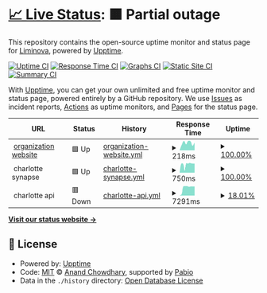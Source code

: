 # [📈 Live Status](https://Liminova.github.io/status): <!--live status--> **🟧 Partial outage**

This repository contains the open-source uptime monitor and status page for [Liminova](https://Liminova.github.io/status), powered by [Upptime](https://github.com/upptime/upptime).

[![Uptime CI](https://github.com/Liminova/status/workflows/Uptime%20CI/badge.svg)](https://github.com/Liminova/status/actions?query=workflow%3A%22Uptime+CI%22)
[![Response Time CI](https://github.com/Liminova/status/workflows/Response%20Time%20CI/badge.svg)](https://github.com/Liminova/status/actions?query=workflow%3A%22Response+Time+CI%22)
[![Graphs CI](https://github.com/Liminova/status/workflows/Graphs%20CI/badge.svg)](https://github.com/Liminova/status/actions?query=workflow%3A%22Graphs+CI%22)
[![Static Site CI](https://github.com/Liminova/status/workflows/Static%20Site%20CI/badge.svg)](https://github.com/Liminova/status/actions?query=workflow%3A%22Static+Site+CI%22)
[![Summary CI](https://github.com/Liminova/status/workflows/Summary%20CI/badge.svg)](https://github.com/Liminova/status/actions?query=workflow%3A%22Summary+CI%22)

With [Upptime](https://upptime.js.org), you can get your own unlimited and free uptime monitor and status page, powered entirely by a GitHub repository. We use [Issues](https://github.com/Liminova/status/issues) as incident reports, [Actions](https://github.com/Liminova/status/actions) as uptime monitors, and [Pages](https://Liminova.github.io/status) for the status page.

<!--start: status pages-->
<!-- This summary is generated by Upptime (https://github.com/upptime/upptime) -->
<!-- Do not edit this manually, your changes will be overwritten -->
<!-- prettier-ignore -->
| URL | Status | History | Response Time | Uptime |
| --- | ------ | ------- | ------------- | ------ |
| <img alt="" src="https://icons.duckduckgo.com/ip3/liminova.net.ico" height="13"> [organization website](https://liminova.net) | 🟩 Up | [organization-website.yml](https://github.com/Liminova/status/commits/HEAD/history/organization-website.yml) | <details><summary><img alt="Response time graph" src="./graphs/organization-website/response-time-week.png" height="20"> 218ms</summary><br><a href="https://status.liminova.net/history/organization-website"><img alt="Response time 141" src="https://img.shields.io/endpoint?url=https%3A%2F%2Fraw.githubusercontent.com%2FLiminova%2Fstatus%2FHEAD%2Fapi%2Forganization-website%2Fresponse-time.json"></a><br><a href="https://status.liminova.net/history/organization-website"><img alt="24-hour response time 226" src="https://img.shields.io/endpoint?url=https%3A%2F%2Fraw.githubusercontent.com%2FLiminova%2Fstatus%2FHEAD%2Fapi%2Forganization-website%2Fresponse-time-day.json"></a><br><a href="https://status.liminova.net/history/organization-website"><img alt="7-day response time 218" src="https://img.shields.io/endpoint?url=https%3A%2F%2Fraw.githubusercontent.com%2FLiminova%2Fstatus%2FHEAD%2Fapi%2Forganization-website%2Fresponse-time-week.json"></a><br><a href="https://status.liminova.net/history/organization-website"><img alt="30-day response time 194" src="https://img.shields.io/endpoint?url=https%3A%2F%2Fraw.githubusercontent.com%2FLiminova%2Fstatus%2FHEAD%2Fapi%2Forganization-website%2Fresponse-time-month.json"></a><br><a href="https://status.liminova.net/history/organization-website"><img alt="1-year response time 141" src="https://img.shields.io/endpoint?url=https%3A%2F%2Fraw.githubusercontent.com%2FLiminova%2Fstatus%2FHEAD%2Fapi%2Forganization-website%2Fresponse-time-year.json"></a></details> | <details><summary><a href="https://status.liminova.net/history/organization-website">100.00%</a></summary><a href="https://status.liminova.net/history/organization-website"><img alt="All-time uptime 99.98%" src="https://img.shields.io/endpoint?url=https%3A%2F%2Fraw.githubusercontent.com%2FLiminova%2Fstatus%2FHEAD%2Fapi%2Forganization-website%2Fuptime.json"></a><br><a href="https://status.liminova.net/history/organization-website"><img alt="24-hour uptime 100.00%" src="https://img.shields.io/endpoint?url=https%3A%2F%2Fraw.githubusercontent.com%2FLiminova%2Fstatus%2FHEAD%2Fapi%2Forganization-website%2Fuptime-day.json"></a><br><a href="https://status.liminova.net/history/organization-website"><img alt="7-day uptime 100.00%" src="https://img.shields.io/endpoint?url=https%3A%2F%2Fraw.githubusercontent.com%2FLiminova%2Fstatus%2FHEAD%2Fapi%2Forganization-website%2Fuptime-week.json"></a><br><a href="https://status.liminova.net/history/organization-website"><img alt="30-day uptime 100.00%" src="https://img.shields.io/endpoint?url=https%3A%2F%2Fraw.githubusercontent.com%2FLiminova%2Fstatus%2FHEAD%2Fapi%2Forganization-website%2Fuptime-month.json"></a><br><a href="https://status.liminova.net/history/organization-website"><img alt="1-year uptime 99.98%" src="https://img.shields.io/endpoint?url=https%3A%2F%2Fraw.githubusercontent.com%2FLiminova%2Fstatus%2FHEAD%2Fapi%2Forganization-website%2Fuptime-year.json"></a></details>
| <img alt="" src="https://icons.duckduckgo.com/ip3/null.ico" height="13"> charlotte synapse | 🟩 Up | [charlotte-synapse.yml](https://github.com/Liminova/status/commits/HEAD/history/charlotte-synapse.yml) | <details><summary><img alt="Response time graph" src="./graphs/charlotte-synapse/response-time-week.png" height="20"> 750ms</summary><br><a href="https://status.liminova.net/history/charlotte-synapse"><img alt="Response time 719" src="https://img.shields.io/endpoint?url=https%3A%2F%2Fraw.githubusercontent.com%2FLiminova%2Fstatus%2FHEAD%2Fapi%2Fcharlotte-synapse%2Fresponse-time.json"></a><br><a href="https://status.liminova.net/history/charlotte-synapse"><img alt="24-hour response time 814" src="https://img.shields.io/endpoint?url=https%3A%2F%2Fraw.githubusercontent.com%2FLiminova%2Fstatus%2FHEAD%2Fapi%2Fcharlotte-synapse%2Fresponse-time-day.json"></a><br><a href="https://status.liminova.net/history/charlotte-synapse"><img alt="7-day response time 750" src="https://img.shields.io/endpoint?url=https%3A%2F%2Fraw.githubusercontent.com%2FLiminova%2Fstatus%2FHEAD%2Fapi%2Fcharlotte-synapse%2Fresponse-time-week.json"></a><br><a href="https://status.liminova.net/history/charlotte-synapse"><img alt="30-day response time 742" src="https://img.shields.io/endpoint?url=https%3A%2F%2Fraw.githubusercontent.com%2FLiminova%2Fstatus%2FHEAD%2Fapi%2Fcharlotte-synapse%2Fresponse-time-month.json"></a><br><a href="https://status.liminova.net/history/charlotte-synapse"><img alt="1-year response time 719" src="https://img.shields.io/endpoint?url=https%3A%2F%2Fraw.githubusercontent.com%2FLiminova%2Fstatus%2FHEAD%2Fapi%2Fcharlotte-synapse%2Fresponse-time-year.json"></a></details> | <details><summary><a href="https://status.liminova.net/history/charlotte-synapse">100.00%</a></summary><a href="https://status.liminova.net/history/charlotte-synapse"><img alt="All-time uptime 99.74%" src="https://img.shields.io/endpoint?url=https%3A%2F%2Fraw.githubusercontent.com%2FLiminova%2Fstatus%2FHEAD%2Fapi%2Fcharlotte-synapse%2Fuptime.json"></a><br><a href="https://status.liminova.net/history/charlotte-synapse"><img alt="24-hour uptime 100.00%" src="https://img.shields.io/endpoint?url=https%3A%2F%2Fraw.githubusercontent.com%2FLiminova%2Fstatus%2FHEAD%2Fapi%2Fcharlotte-synapse%2Fuptime-day.json"></a><br><a href="https://status.liminova.net/history/charlotte-synapse"><img alt="7-day uptime 100.00%" src="https://img.shields.io/endpoint?url=https%3A%2F%2Fraw.githubusercontent.com%2FLiminova%2Fstatus%2FHEAD%2Fapi%2Fcharlotte-synapse%2Fuptime-week.json"></a><br><a href="https://status.liminova.net/history/charlotte-synapse"><img alt="30-day uptime 100.00%" src="https://img.shields.io/endpoint?url=https%3A%2F%2Fraw.githubusercontent.com%2FLiminova%2Fstatus%2FHEAD%2Fapi%2Fcharlotte-synapse%2Fuptime-month.json"></a><br><a href="https://status.liminova.net/history/charlotte-synapse"><img alt="1-year uptime 99.74%" src="https://img.shields.io/endpoint?url=https%3A%2F%2Fraw.githubusercontent.com%2FLiminova%2Fstatus%2FHEAD%2Fapi%2Fcharlotte-synapse%2Fuptime-year.json"></a></details>
| <img alt="" src="https://icons.duckduckgo.com/ip3/null.ico" height="13"> charlotte api | 🟥 Down | [charlotte-api.yml](https://github.com/Liminova/status/commits/HEAD/history/charlotte-api.yml) | <details><summary><img alt="Response time graph" src="./graphs/charlotte-api/response-time-week.png" height="20"> 7291ms</summary><br><a href="https://status.liminova.net/history/charlotte-api"><img alt="Response time 1221" src="https://img.shields.io/endpoint?url=https%3A%2F%2Fraw.githubusercontent.com%2FLiminova%2Fstatus%2FHEAD%2Fapi%2Fcharlotte-api%2Fresponse-time.json"></a><br><a href="https://status.liminova.net/history/charlotte-api"><img alt="24-hour response time 8191" src="https://img.shields.io/endpoint?url=https%3A%2F%2Fraw.githubusercontent.com%2FLiminova%2Fstatus%2FHEAD%2Fapi%2Fcharlotte-api%2Fresponse-time-day.json"></a><br><a href="https://status.liminova.net/history/charlotte-api"><img alt="7-day response time 7291" src="https://img.shields.io/endpoint?url=https%3A%2F%2Fraw.githubusercontent.com%2FLiminova%2Fstatus%2FHEAD%2Fapi%2Fcharlotte-api%2Fresponse-time-week.json"></a><br><a href="https://status.liminova.net/history/charlotte-api"><img alt="30-day response time 2389" src="https://img.shields.io/endpoint?url=https%3A%2F%2Fraw.githubusercontent.com%2FLiminova%2Fstatus%2FHEAD%2Fapi%2Fcharlotte-api%2Fresponse-time-month.json"></a><br><a href="https://status.liminova.net/history/charlotte-api"><img alt="1-year response time 1221" src="https://img.shields.io/endpoint?url=https%3A%2F%2Fraw.githubusercontent.com%2FLiminova%2Fstatus%2FHEAD%2Fapi%2Fcharlotte-api%2Fresponse-time-year.json"></a></details> | <details><summary><a href="https://status.liminova.net/history/charlotte-api">18.01%</a></summary><a href="https://status.liminova.net/history/charlotte-api"><img alt="All-time uptime 94.35%" src="https://img.shields.io/endpoint?url=https%3A%2F%2Fraw.githubusercontent.com%2FLiminova%2Fstatus%2FHEAD%2Fapi%2Fcharlotte-api%2Fuptime.json"></a><br><a href="https://status.liminova.net/history/charlotte-api"><img alt="24-hour uptime 0.00%" src="https://img.shields.io/endpoint?url=https%3A%2F%2Fraw.githubusercontent.com%2FLiminova%2Fstatus%2FHEAD%2Fapi%2Fcharlotte-api%2Fuptime-day.json"></a><br><a href="https://status.liminova.net/history/charlotte-api"><img alt="7-day uptime 18.01%" src="https://img.shields.io/endpoint?url=https%3A%2F%2Fraw.githubusercontent.com%2FLiminova%2Fstatus%2FHEAD%2Fapi%2Fcharlotte-api%2Fuptime-week.json"></a><br><a href="https://status.liminova.net/history/charlotte-api"><img alt="30-day uptime 81.13%" src="https://img.shields.io/endpoint?url=https%3A%2F%2Fraw.githubusercontent.com%2FLiminova%2Fstatus%2FHEAD%2Fapi%2Fcharlotte-api%2Fuptime-month.json"></a><br><a href="https://status.liminova.net/history/charlotte-api"><img alt="1-year uptime 94.35%" src="https://img.shields.io/endpoint?url=https%3A%2F%2Fraw.githubusercontent.com%2FLiminova%2Fstatus%2FHEAD%2Fapi%2Fcharlotte-api%2Fuptime-year.json"></a></details>

<!--end: status pages-->

[**Visit our status website →**](https://Liminova.github.io/status)

## 📄 License

- Powered by: [Upptime](https://github.com/upptime/upptime)
- Code: [MIT](./LICENSE) © [Anand Chowdhary](https://anandchowdhary.com), supported by [Pabio](https://pabio.com)
- Data in the `./history` directory: [Open Database License](https://opendatacommons.org/licenses/odbl/1-0/)
